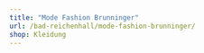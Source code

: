 ```yaml
---
title: "Mode Fashion Brunninger"
url: /bad-reichenhall/mode-fashion-brunninger/
shop: Kleidung
---
```

